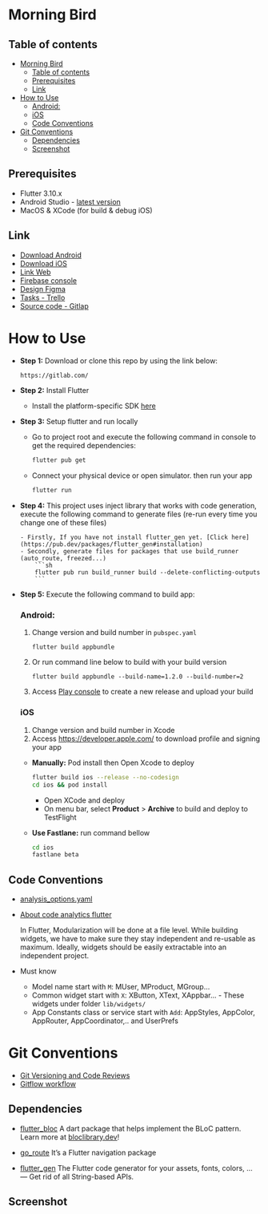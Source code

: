 # Morning Bird

## Table of contents

- [Morning Bird](#morning-bird)
  - [Table of contents](#table-of-contents)
  - [Prerequisites](#prerequisites)
  - [Link](#link)
- [How to Use](#how-to-use)
    - [Android:](#android)
    - [iOS](#ios)
  - [Code Conventions](#code-conventions)
- [Git Conventions](#git-conventions)
  - [Dependencies](#dependencies)
  - [Screenshot](#screenshot)

## Prerequisites

- Flutter 3.10.x
- Android Studio - [latest version](https://developer.android.com/studio/install?gclid=Cj0KCQjwiIOmBhDjARIsAP6YhSWAACh94FR8rU7TUR5My3O9zfbvsdcwq3MuupLn6QDGX5KUDQAv_l0aAjg1EALw_wcB&gclsrc=aw.ds)
- MacOS & XCode (for build & debug iOS)

## Link

- [Download Android]()
- [Download iOS]()
- [Link Web]()
- [Firebase console]()
- [Design Figma]()
- [Tasks - Trello]()
- [Source code - Gitlap]()

# How to Use

- **Step 1:** Download or clone this repo by using the link below:

  ```sh
  https://gitlab.com/
  ```

- **Step 2:** Install Flutter

  - Install the platform-specific SDK [here](https://flutter.dev/docs/get-started/install)

- **Step 3:** Setup flutter and run locally

  - Go to project root and execute the following command in console to get the required dependencies:

    ```sh
    flutter pub get
    ```

  - Connect your physical device or open simulator. then run your app
    ```sh
    flutter run
    ```

- **Step 4:**
  This project uses inject library that works with code generation, execute the following command to generate files (re-run every time you change one of these files)

      - Firstly, If you have not install flutter_gen yet. [Click here](https://pub.dev/packages/flutter_gen#installation)
      - Secondly, generate files for packages that use build_runner (auto_route, freezed...)
          ```sh
          flutter pub run build_runner build --delete-conflicting-outputs
          ```

- **Step 5:** Execute the following command to build app:

  ### Android:

  1. Change version and build number in `pubspec.yaml`

     ```
     flutter build appbundle
     ```

  2. Or run command line below to build with your build version

     ```
     flutter build appbundle --build-name=1.2.0 --build-number=2
     ```

  3. Access [Play console](https://play.google.com/console/u/0/developers) to create a new release and upload your build

  ### iOS

  1. Change version and build number in Xcode
  2. Access https://developer.apple.com/ to download profile and signing your app

  - **Manually:** Pod install then Open Xcode to deploy

    ```sh
    flutter build ios --release --no-codesign
    cd ios && pod install
    ```

    - Open XCode and deploy
    - On menu bar, select **Product** > **Archive** to build and deploy to TestFlight

  - **Use Fastlane:** run command bellow

    ```sh
    cd ios
    fastlane beta
    ```

## Code Conventions

- [analysis_options.yaml](analysis_options.yaml)
- [About code analytics flutter](https://medium.com/flutter-community/effective-code-in-your-flutter-app-from-the-beginning-e597444e1273)

  In Flutter, Modularization will be done at a file level. While building widgets, we have to make sure they stay independent and re-usable as maximum. Ideally, widgets should be easily extractable into an independent project.

- Must know
  - Model name start with `M`: MUser, MProduct, MGroup...
  - Common widget start with `X`: XButton, XText, XAppbar... - These widgets under folder `lib/widgets/`
  - App Constants class or service start with `Add`: AppStyles, AppColor, AppRouter, AppCoordinator,.. and UserPrefs


# Git Conventions
- [Git Versioning and Code Reviews](https://www.notion.so/jimmy9/Git-Versioning-and-Code-Reviews-dea414c5e38d4db7b36180e395843968)
- [Gitflow workflow](https://jimmy9.notion.site/Gitflow-workflow-414b8914b7e64a4d8198d47e6d9cc2f8?pvs=4)

## Dependencies

- [flutter_bloc](https://pub.dev/packages/flutter_bloc) A dart package that helps implement the BLoC pattern. Learn more at [bloclibrary.dev](https://bloclibrary.dev/#/)!

- [go_route](https://pub.dev/packages/go_route) It’s a Flutter navigation package

- [flutter_gen](https://pub.dev/packages/flutter_gen) The Flutter code generator for your assets, fonts, colors, … — Get rid of all String-based APIs.


## Screenshot
